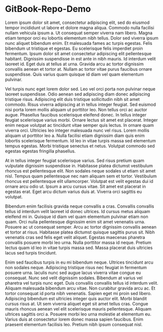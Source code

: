 # GitBook-Repo-Demo
Lorem ipsum dolor sit amet, consectetur adipiscing elit, sed do eiusmod tempor incididunt ut labore et dolore magna aliqua. Commodo nulla facilisi nullam vehicula ipsum a. Ut consequat semper viverra nam libero. Magna etiam tempor orci eu lobortis elementum nibh tellus. Dolor sed viverra ipsum nunc aliquet bibendum enim. Et malesuada fames ac turpis egestas. Felis bibendum ut tristique et egestas. Eu scelerisque felis imperdiet proin fermentum. Ipsum dolor sit amet consectetur adipiscing elit pellentesque habitant. Dignissim suspendisse in est ante in nibh mauris. Id interdum velit laoreet id. Eget duis at tellus at urna. Gravida arcu ac tortor dignissim convallis aenean et tortor at. Nullam ac tortor vitae purus faucibus ornare suspendisse. Quis varius quam quisque id diam vel quam elementum pulvinar.

Vel turpis nunc eget lorem dolor sed. Leo vel orci porta non pulvinar neque laoreet suspendisse. Odio aenean sed adipiscing diam donec adipiscing tristique risus. Adipiscing elit duis tristique sollicitudin nibh sit amet commodo. Risus viverra adipiscing at in tellus integer feugiat. Sed euismod nisi porta lorem mollis aliquam ut porttitor leo. Non tellus orci ac auctor augue. Phasellus faucibus scelerisque eleifend donec. In tellus integer feugiat scelerisque varius morbi. Ornare lectus sit amet est placerat. Integer enim neque volutpat ac tincidunt vitae semper quis lectus. In ornare quam viverra orci. Ultricies leo integer malesuada nunc vel risus. Lorem mollis aliquam ut porttitor leo a. Nulla facilisi etiam dignissim diam quis enim lobortis scelerisque fermentum. Id leo in vitae turpis massa sed elementum tempus egestas. Morbi tristique senectus et netus. Volutpat commodo sed egestas egestas fringilla phasellus.

At in tellus integer feugiat scelerisque varius. Sed risus pretium quam vulputate dignissim suspendisse in. Habitasse platea dictumst vestibulum rhoncus est pellentesque elit. Non sodales neque sodales ut etiam sit amet nisl. Tempus quam pellentesque nec nam aliquam sem et tortor. Vestibulum rhoncus est pellentesque elit ullamcorper. Volutpat est velit egestas dui id ornare arcu odio ut. Ipsum a arcu cursus vitae. Sit amet est placerat in egestas erat. Eget arcu dictum varius duis at. Viverra orci sagittis eu volutpat.

Bibendum enim facilisis gravida neque convallis a cras. Convallis convallis tellus id interdum velit laoreet id donec ultrices. Id cursus metus aliquam eleifend mi in. Quisque id diam vel quam elementum pulvinar etiam non quam. Orci nulla pellentesque dignissim enim sit amet venenatis urna. Posuere ac ut consequat semper. Arcu ac tortor dignissim convallis aenean et tortor at risus. Habitasse platea dictumst quisque sagittis purus sit. Nibh venenatis cras sed felis eget velit aliquet. Egestas maecenas pharetra convallis posuere morbi leo urna. Nulla porttitor massa id neque. Pretium lectus quam id leo in vitae turpis massa sed. Massa placerat duis ultricies lacus sed turpis tincidunt.

Enim sed faucibus turpis in eu mi bibendum neque. Ultrices tincidunt arcu non sodales neque. Adipiscing tristique risus nec feugiat in fermentum posuere urna. Iaculis nunc sed augue lacus viverra vitae congue eu consequat. Nunc sed velit dignissim sodales. Bibendum at varius vel pharetra vel turpis nunc eget. Duis convallis convallis tellus id interdum velit. Aliquam malesuada bibendum arcu vitae. Non curabitur gravida arcu ac. Et tortor consequat id porta nibh venenatis. Sapien eget mi proin sed libero. Adipiscing bibendum est ultricies integer quis auctor elit. Morbi blandit cursus risus at. Ut sem viverra aliquet eget sit amet tellus cras. Congue mauris rhoncus aenean vel elit scelerisque mauris pellentesque. Aliquam ultrices sagittis orci a. Posuere morbi leo urna molestie at elementum eu. Varius duis at consectetur lorem donec massa sapien faucibus. Enim praesent elementum facilisis leo. Pretium nibh ipsum consequat nisl.
